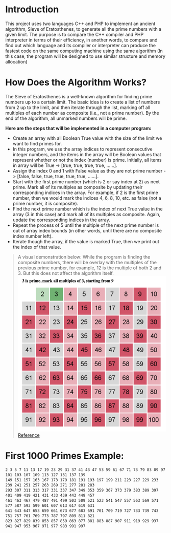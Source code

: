 # Introduction
This project uses two languages C++ and PHP to implement an ancient algorithm, Sieve of Eratosthenes, 
to generate all the prime numbers with a given limit. The purpose is to compare the C++ compiler and PHP interpreter 
in terms of their efficiency, in another words, to compare and find out which language and its compiler or interpreter 
can produce the fastest code on the same computing machine using the same algorithm (In this case, the program will be 
designed to use similar structure and memory allocation)

# How Does the Algorithm Works?
The Sieve of Eratosthenes is a well-known algorithm for finding prime numbers up to a certain limit. The basic idea is to 
create a list of numbers from 2 up to the limit, and then iterate through the list, marking off all multiples of each number 
as composite (i.e., not a prime number). By the end of the algorithm, all unmarked numbers will be prime.  

**Here are the steps that will be implemented in a computer program:**
* Create an array with all Boolean True value with the size of the limit we want to find primes for.
* In this program, we use the array indices to represent consecutive integer numbers, and the items in the 
array will be Boolean values that represent whether or not the index (number) is prime. Initially, all items 
in array will be True -> [true, true, true, true, ……].
* Assign the index 0 and 1 with False value as they are not prime number -> [false, false, true, true, true, true, ……].
* Start with the first prime number (which is 2 or say index at 2) as next prime. Mark all of its multiples as composite 
by updating their corresponding indices in the array. For example, if 2 is the first prime number, then we would mark the indices 4, 6, 8, 10, etc. 
as false (not a prime number, it is composite).
* Find the next prime number which is the index of next True value in the array (3 in this case) and mark all of its multiples as composite. 
Again, update the corresponding indices in the array.
* Repeat the process of 5 until the multiple of the next prime number is out of array index bounds (in other words, until there are no 
composite index number left).
* Iterate though the array, if the value is marked True, then we print out the index of that value.  

> A visual demonstration below:
While the program is finding the composite numbers, there will be overlay with the multiples of the previous prime number, 
for example, 12 is the multiple of both 2 and 3. But this does not affect the algorithm itself. 
![iamge.png](https://github.com/LinyunLiu/SieveOfEratosthenes/blob/main/image.png?raw=true)  
[Reference](https://www.algolist.net/Algorithms/Number_theoretic/Sieve_of_Eratosthenes)  

# First 1000 Primes Example:
```
2 3 5 7 11 13 17 19 23 29 31 37 41 43 47 53 59 61 67 71 73 79 83 89 97 101 103 107 109 113 127 131 137 139 
149 151 157 163 167 173 179 181 191 193 197 199 211 223 227 229 233 239 241 251 257 263 269 271 277 281 283 
293 307 311 313 317 331 337 347 349 353 359 367 373 379 383 389 397 401 409 419 421 431 433 439 443 449 457 
461 463 467 479 487 491 499 503 509 521 523 541 547 557 563 569 571 577 587 593 599 601 607 613 617 619 631 
641 643 647 653 659 661 673 677 683 691 701 709 719 727 733 739 743 751 757 761 769 773 787 797 809 811 821 
823 827 829 839 853 857 859 863 877 881 883 887 907 911 919 929 937 941 947 953 967 971 977 983 991 997
```


